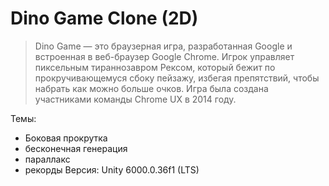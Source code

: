 # Dino Game Clone (2D)
> Dino Game — это браузерная игра, разработанная Google и встроенная в веб-браузер Google Chrome. Игрок управляет пиксельным тираннозавром Рексом,
> который бежит по прокручивающемуся сбоку пейзажу, избегая препятствий, чтобы набрать как можно больше очков. Игра была создана участниками команды Chrome UX в 2014 году.

Темы: 
- Боковая прокрутка
- бесконечная генерация
- параллакс
- рекорды
Версия: Unity 6000.0.36f1 (LTS)
